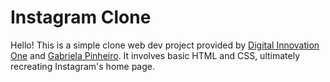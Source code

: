 # Instagram Clone

Hello! This is a simple clone web dev project provided by [Digital Innovation One](https://web.digitalinnovation.one/) and [Gabriela Pinheiro](https://github.com/SpruceGabriela). It involves basic HTML and CSS, ultimately recreating Instagram's home page.





